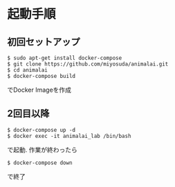 # 起動手順

## 初回セットアップ

```
$ sudo apt-get install docker-compose
$ git clone https://github.com/miyosuda/animalai.git
$ cd animalai
$ docker-compose build
```
でDocker Imageを作成

## 2回目以降

```
$ docker-compose up -d
$ docker exec -it animalai_lab /bin/bash
```

で起動. 作業が終わったら


```
$ docker-compose down
```

で終了







